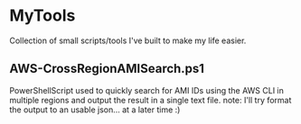 # MyTools
Collection of small scripts/tools I've built to make my life easier.

## AWS-CrossRegionAMISearch.ps1

PowerShellScript used to quickly search for AMI IDs using the AWS CLI in multiple regions and output the result in a single text file.
note: I'll try format the output to an usable json... at a later time :)

